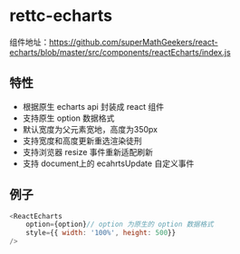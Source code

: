 # rettc-echarts

组件地址：https://github.com/superMathGeekers/react-echarts/blob/master/src/components/reactEcharts/index.js

## 特性
* 根据原生 echarts api 封装成 react 组件
* 支持原生 option 数据格式
* 默认宽度为父元素宽地，高度为350px
* 支持宽度和高度更新重选渲染徒刑
* 支持浏览器 resize 事件重新适配刷新
* 支持 document上的 ecahrtsUpdate 自定义事件

## 例子
```javascript
<ReactEcharts
	option={option}// option 为原生的 option 数据格式
	style={{ width: '100%', height: 500}}
/>
```
